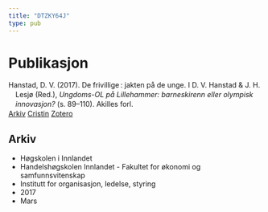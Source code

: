 ```yaml
---
title: "DTZKY64J"
type: pub
---
```

<h1>Publikasjon</h1>
<article id="csl-bib-container-DTZKY64J" class="csl-bib-container">
  <div class="csl-bib-body" style="line-height: 1.35; padding-left: 1em; text-indent:-1em;">
  <div class="csl-entry">Hanstad, D. V. (2017). De frivillige&#x202F;: jakten p&#xE5; de unge. I D. V. Hanstad &amp; J. H. Lesj&#xF8; (Red.), <i>Ungdoms-OL p&#xE5; Lillehammer: barneskirenn eller olympisk innovasjon?</i> (s. 89&#x2013;110). Akilles forl.</div>
</div>
  <div class="csl-bib-buttons">
    <a href="#taxonomy-article-DTZKY64J" class="csl-bib-button">Arkiv</a>
    <a href alt="Cristin URL" class="csl-bib-button">Cristin</a>
    <a href alt="Zotero URL" class="csl-bib-button">Zotero</a>
  </div>
  <div id="csl-bib-meta-container-DTZKY64J"></div>
</article>
<div id="csl-bib-meta-DTZKY64J" class="csl-bib-meta">
  <article id="taxonomy-article-DTZKY64J" class="taxonomy-article">
    <h1>Arkiv</h1>
    <ul>
      <li>Høgskolen i Innlandet</li>
      <li>Handelshøgskolen Innlandet - Fakultet for økonomi og samfunnsvitenskap</li>
      <li>Institutt for organisasjon, ledelse, styring</li>
      <li>2017</li>
      <li>Mars</li>
    </ul>
  </article>
</div>
